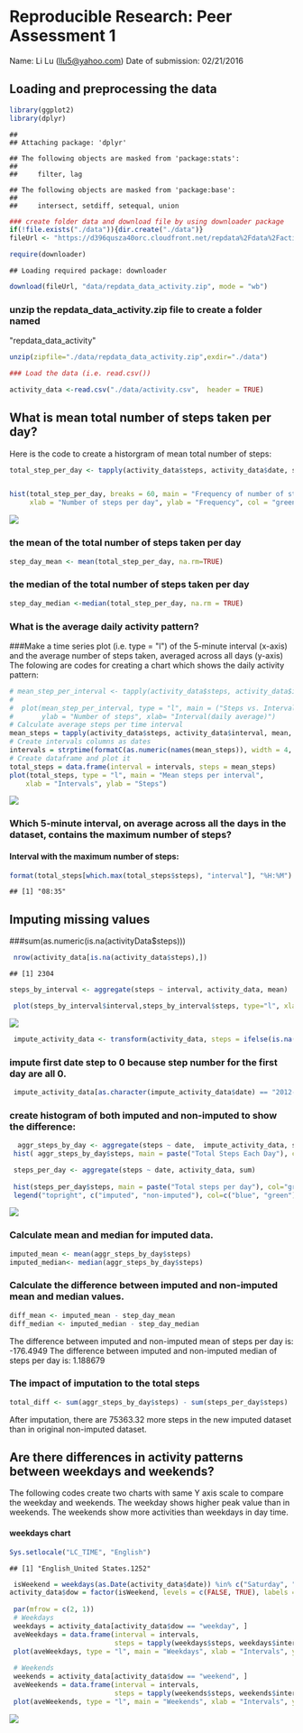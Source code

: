 # Reproducible Research: Peer Assessment 1
Name: Li Lu (llu5@yahoo.com)
Date of submission: 02/21/2016



## Loading and preprocessing the data

```r
library(ggplot2)
library(dplyr)
```

```
## 
## Attaching package: 'dplyr'
```

```
## The following objects are masked from 'package:stats':
## 
##     filter, lag
```

```
## The following objects are masked from 'package:base':
## 
##     intersect, setdiff, setequal, union
```

```r
### create folder data and download file by using downloader package
if(!file.exists("./data")){dir.create("./data")}
fileUrl <- "https://d396qusza40orc.cloudfront.net/repdata%2Fdata%2Factivity.zip"

require(downloader)
```

```
## Loading required package: downloader
```

```r
download(fileUrl, "data/repdata_data_activity.zip", mode = "wb") 
```

### unzip the repdata_data_activity.zip file to create a folder named

"repdata_data_activity"

```r
unzip(zipfile="./data/repdata_data_activity.zip",exdir="./data")

### Load the data (i.e. read.csv())

activity_data <-read.csv("./data/activity.csv",  header = TRUE) 
```

## What is mean total number of steps taken per day?
Here is the code to create a historgram of mean total number of steps:


```r
total_step_per_day <- tapply(activity_data$steps, activity_data$date, sum)


hist(total_step_per_day, breaks = 60, main = "Frequency of number of steps per day", 
     xlab = "Number of steps per day", ylab = "Frequency", col = "green")
```

![](PA1_template_files/figure-html/unnamed-chunk-3-1.png)
     
###  the mean of the total number of steps taken per day

```r
step_day_mean <- mean(total_step_per_day, na.rm=TRUE)
```

### the median of the total number of steps taken per day

```r
step_day_median <-median(total_step_per_day, na.rm = TRUE)
```

### What is the average daily activity pattern?
###Make a time series plot (i.e. type = "l") of the 5-minute interval (x-axis) and the average number of steps taken, averaged across all days (y-axis)
The folowing are codes for creating a chart which shows the daily activity pattern:

```r
# mean_step_per_interval <- tapply(activity_data$steps, activity_data$interval, mean, na.rm = TRUE)
# 
#  plot(mean_step_per_interval, type = "l", main = ("Steps vs. Interval (daily average)"), 
#       ylab = "Number of steps", xlab= "Interval(daily average)")
# Calculate average steps per time interval
mean_steps = tapply(activity_data$steps, activity_data$interval, mean, na.rm = TRUE)
# Create intervals columns as dates
intervals = strptime(formatC(as.numeric(names(mean_steps)), width = 4, flag = "0"), "%H%M")
# Create dataframe and plot it
total_steps = data.frame(interval = intervals, steps = mean_steps)
plot(total_steps, type = "l", main = "Mean steps per interval", 
    xlab = "Intervals", ylab = "Steps")
```

![](PA1_template_files/figure-html/unnamed-chunk-6-1.png)
 
### Which 5-minute interval, on average across all the days in the dataset, contains the maximum number of steps?
#### Interval with the maximum number of steps:


```r
format(total_steps[which.max(total_steps$steps), "interval"], "%H:%M")
```

```
## [1] "08:35"
```

## Imputing missing values
###sum(as.numeric(is.na(activityData$steps)))

```r
 nrow(activity_data[is.na(activity_data$steps),])
```

```
## [1] 2304
```

```r
steps_by_interval <- aggregate(steps ~ interval, activity_data, mean)

 plot(steps_by_interval$interval,steps_by_interval$steps, type="l", xlab="Interval", ylab="Number of Steps",main="Average Number of Steps per Day by Interval")
```

![](PA1_template_files/figure-html/unnamed-chunk-8-1.png)

```r
 impute_activity_data <- transform(activity_data, steps = ifelse(is.na(activity_data$steps), steps_by_interval$steps[match(activity_data$interval, steps_by_interval$interval)], activity_data$steps))
```
### impute first date step to 0 because step number for the first day are all 0.

```r
 impute_activity_data[as.character(impute_activity_data$date) == "2012-10-01", 1] <- 0 
```

 ### create histogram of both imputed and non-imputed to show the difference:


```r
  aggr_steps_by_day <- aggregate(steps ~ date,  impute_activity_data, sum)
 hist( aggr_steps_by_day$steps, main = paste("Total Steps Each Day"), col="blue", xlab="Number of steps")

 steps_per_day <- aggregate(steps ~ date, activity_data, sum)
 
 hist(steps_per_day$steps, main = paste("Total steps per day"), col="green", xlab="Number of steps", add=T)
 legend("topright", c("imputed", "non-imputed"), col=c("blue", "green"), lwd=10)
```

![](PA1_template_files/figure-html/unnamed-chunk-10-1.png)

### Calculate  mean and median for imputed data.

```r
imputed_mean <- mean(aggr_steps_by_day$steps)  
imputed_median<- median(aggr_steps_by_day$steps)
```

### Calculate the difference between imputed and non-imputed mean and median values.

```r
diff_mean <- imputed_mean - step_day_mean 
diff_median <- imputed_median - step_day_median
```

The difference between imputed and non-imputed mean of steps per day is: -176.4949
The difference between imputed and non-imputed median of steps per day is: 1.188679

### The impact of imputation to the total steps


```r
total_diff <- sum(aggr_steps_by_day$steps) - sum(steps_per_day$steps)
```

After imputation, there are  75363.32 more steps in the new imputed dataset than in original non-imputed dataset.



## Are there differences in activity patterns between weekdays and weekends?

The following codes create two charts with same Y axis scale to compare the  weekday and weekends.
The weekday shows higher peak value than in weekends. The weekends show more activities than weekdays in day time.
 
#### weekdays chart

```r
Sys.setlocale("LC_TIME", "English")
```

```
## [1] "English_United States.1252"
```

```r
 isWeekend = weekdays(as.Date(activity_data$date)) %in% c("Saturday", "Sunday")
activity_data$dow = factor(isWeekend, levels = c(FALSE, TRUE), labels = c("weekday", "weekend"))
 
 par(mfrow = c(2, 1))
 # Weekdays
 weekdays = activity_data[activity_data$dow == "weekday", ]
 aveWeekdays = data.frame(interval = intervals, 
                          steps = tapply(weekdays$steps, weekdays$interval, mean, na.rm = TRUE))
 plot(aveWeekdays, type = "l", main = "Weekdays", xlab = "Intervals", ylab = "Steps", col = "red", ylim=c(0,250))
 
 # Weekends 
 weekends = activity_data[activity_data$dow == "weekend", ]
 aveWeekends = data.frame(interval = intervals, 
                          steps = tapply(weekends$steps, weekends$interval, mean, na.rm = TRUE))
 plot(aveWeekends, type = "l", main = "Weekends", xlab = "Intervals", ylab = "Steps", col = "green", ylim=c(0,250))
```

![](PA1_template_files/figure-html/unnamed-chunk-14-1.png)
